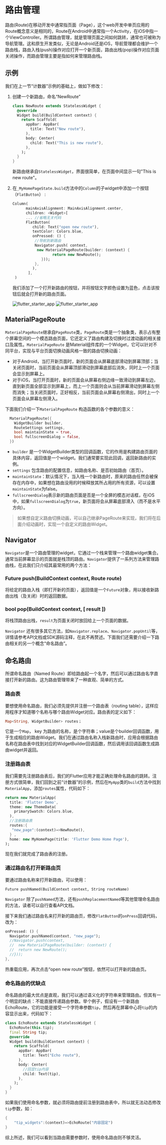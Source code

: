 # 路由管理

路由(Route)在移动开发中通常指页面（Page），这个web开发中单页应用的Route概念意义是相同的，Route在Android中通常指一个Activity，在iOS中指一个ViewController。所谓路由管理，就是管理页面之间如何跳转，通常也可被称为导航管理。这和原生开发类似，无论是Android还是iOS，导航管理都会维护一个路由栈，路由入栈(push)操作对应打开一个新页面，路由出栈(pop)操作对应页面关闭操作，而路由管理主要是指如何来管理路由栈。

## 示例

我们在上一节“计数器”示例的基础上，做如下修改：

1. 创建一个新路由，命名“NewRoute”

   ```dart
   class NewRoute extends StatelessWidget {
     @override
     Widget build(BuildContext context) {
       return Scaffold(
         appBar: AppBar(
           title: Text("New route"),
         ),
         body: Center(
           child: Text("This is new route"),
         ),
       );
     }
   }
   ```

   新路由继承自`StatelessWidget`，界面很简单，在页面中间显示一句"This is new route"。

2. 在`_MyHomePageState.build`方法中的`Column`的子widget中添加一个按钮（`FlatButton`） :

   ```dart
   Column(
         mainAxisAlignment: MainAxisAlignment.center,
         children: <Widget>[
         ... //省略无关代码
         FlatButton(
            child: Text("open new route"),
            textColor: Colors.blue,
            onPressed: () {
             //导航到新路由   
             Navigator.push( context,
              new MaterialPageRoute(builder: (context) {
                     return new NewRoute();
                }));
             },
            ),
          ],
    )
   ```

   我们添加了一个打开新路由的按钮，并将按钮文字颜色设置为蓝色，点击该按钮后就会打开新的路由页面。

   ![flutter_starter_app](https://cdn.jsdelivr.net/gh/flutterchina/flutter-in-action@1.0/docs/imgs/flutter_starter_app_open_new_route.png) ![flutter_starter_app](https://cdn.jsdelivr.net/gh/flutterchina/flutter-in-action@1.0/docs/imgs/flutter_starter_app_new_route.png)





## MaterialPageRoute

`MaterialPageRoute`继承自`PageRoute`类，`PageRoute`类是一个抽象类，表示占有整个屏幕空间的一个模态路由页面，它还定义了路由构建及切换时过渡动画的相关接口及属性。`MaterialPageRoute` 是Material组件库的一个Widget，它可以针对不同平台，实现与平台页面切换动画风格一致的路由切换动画：

- 对于Android，当打开新页面时，新的页面会从屏幕底部滑动到屏幕顶部；当关闭页面时，当前页面会从屏幕顶部滑动到屏幕底部后消失，同时上一个页面会显示到屏幕上。
- 对于iOS，当打开页面时，新的页面会从屏幕右侧边缘一致滑动到屏幕左边，直到新页面全部显示到屏幕上，而上一个页面则会从当前屏幕滑动到屏幕左侧而消失；当关闭页面时，正好相反，当前页面会从屏幕右侧滑出，同时上一个页面会从屏幕左侧滑入。

下面我们介绍一下`MaterialPageRoute` 构造函数的各个参数的意义：

```dart
  MaterialPageRoute({
    WidgetBuilder builder,
    RouteSettings settings,
    bool maintainState = true,
    bool fullscreenDialog = false,
  })
```

- `builder` 是一个WidgetBuilder类型的回调函数，它的作用是构建路由页面的具体内容，返回值是一个widget。我们通常要实现此回调，返回新路由的实例。
- `settings` 包含路由的配置信息，如路由名称、是否初始路由（首页）。
- `maintainState`：默认情况下，当入栈一个新路由时，原来的路由任然会被保存在内存中，如果想在路由没用的时候释放其所占用的所有资源，可以设置`maintainState`为false。
- `fullscreenDialog`表示新的路由页面是否是一个全屏的模态对话框，在iOS中，如果`fullscreenDialog`为`true`，新页面将会从屏幕底部滑入（而不是水平方向）。

> 如果想自定义路由切换动画，可以自己继承PageRoute来实现，我们将在后面介绍动画时，实现一个自定义的路由Widget。



## Navigator

`Navigator`是一个路由管理的widget，它通过一个栈来管理一个路由widget集合。通常当前屏幕显示的页面就是栈顶的路由。`Navigator`提供了一系列方法来管理路由栈，在此我们只介绍其最常用的两个方法：

### Future  push(BuildContext context, Route route)

将给定的路由入栈（即打开新的页面），返回值是一个`Future`对象，用以接收新路由出栈（及关闭）时的返回数据。

### bool  pop(BuildContext context, [ result ])

将栈顶路由出栈，`result`为页面关闭时放回给上一个页面的数据。

`Navigator` 还有很多其它方法，如`Navigator.replace`、`Navigator.popUntil`等，详情请参考API文档或SDK源码注释，在此不再赘述。下面我们还需要介绍一下路由相关的另一个概念“命名路由”。

## 命名路由

所谓命名路由（Named Route）即给路由起一个名字，然后可以通过路由名字直接打开新的路由。这为路由管理带来了一种直观、简单的方式。

### 路由表

要想使用命名路由，我们必须先提供并注册一个路由表（routing table），这样应用程序才知道哪个名称与哪个路由Widget对应。路由表的定义如下：

```dart
Map<String, WidgetBuilder> routes；
```

它是一个`Map`， key 为路由的名称，是个字符串；value是个builder回调函数，用于生成相应的路由Widget。我们在通过路由名称入栈新路由时，应用会根据路由名称在路由表中找到对应的WidgetBuilder回调函数，然后调用该回调函数生成路由widget并返回。



### 注册路由表

我们需要先注册路由表后，我们的Flutter应用才能正确处理命名路由的跳转。注册方式很简单，我们回到之前“计数器”的示例，然后在`MyApp`类的`build`方法中找到`MaterialApp`，添加`routes`属性，代码如下：

```dart
return new MaterialApp(
  title: 'Flutter Demo',
  theme: new ThemeData(
    primarySwatch: Colors.blue,
  ),
  //注册路由表
  routes:{
   "new_page":(context)=>NewRoute(),
  } ,
  home: new MyHomePage(title: 'Flutter Demo Home Page'),
);
```

现在我们就完成了路由表的注册。

### 通过路由名打开新路由页

要通过路由名称来打开新路由，可以使用：

```
Future pushNamed(BuildContext context, String routeName)
```

`Navigator` 除了`pushNamed`方法，还有`pushReplacementNamed`等其他管理命名路由的方法，读者可以自行查看API文档。

接下来我们通过路由名来打开新的路由页，修改`FlatButton`的`onPress`回调代码，改为：

```dart
onPressed: () {
  Navigator.pushNamed(context, "new_page");
  //Navigator.push(context,
  //  new MaterialPageRoute(builder: (context) {
  //  return new NewRoute();
  //}));  
},
```

热重载应用，再次点击“open new route”按钮，依然可以打开新的路由页。



### 命名路由的优缺点

命名路由的最大优点是直观，我们可以通过语义化的字符串来管理路由。但其有一个明显的缺点：不能直接传递路由参数。举个例子，假设有一个新路由EchoRoute，它的功能是接受一个字符串参数`tip`，然后再在屏幕中心将`tip`的内容显示出来，代码如下：

```dart
class EchoRoute extends StatelessWidget {
  EchoRoute(this.tip);
  final String tip;
  @override
  Widget build(BuildContext context) {
    return Scaffold(
      appBar: AppBar(
        title: Text("Echo route"),
      ),
      body: Center(
        //回显tip内容  
        child: Text(tip),
      ),
    );
  }
}
```

如果我们使用命名参数，就必须将路由提前注册到路由表中，所以就无法动态修改`tip`参数，如：

```dart
{
    "tip_widgets":(context)=>EchoRoute("内容固定")
}
```



综上所述，我们可以看到当路由需要参数时，使用命名路由则不够灵活。

